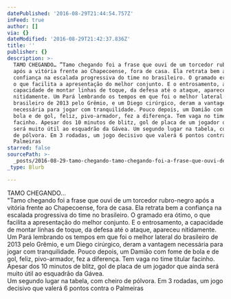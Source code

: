 ```yaml
---
datePublished: '2016-08-29T21:44:54.757Z'
inFeed: true
author: []
via: {}
dateModified: '2016-08-29T21:42:37.836Z'
title: ''
publisher: {}
description: >-
  TAMO CHEGANDO… ”Tamo chegando foi a frase que ouvi de um torcedor rubro-negro
  após a vitória frente ao Chapecoense, fora de casa. Ela retrata bem a
  confiança na escalada progressiva do time no brasileiro. O gramado era ótimo,
  o que facilita a apresentação do melhor conjunto. E o entrosamento, a 
  capacidade de montar linhas de toque, da defesa até o ataque, apareceu
  nitidamente. Um Pará lembrando os tempos em que foi o melhor lateral do
  brasileiro de 2013 pelo Grêmio, e um Diego cirúrgico, deram a vantagem
  necessária para jogar com tranquilidade. Pouco depois, um Damião com fome de
  bola e de gol, feliz, pivo-armador, fez a diferença. Tem vaga no time titular
  facinho. Apesar dos 10 minutos de blitz, gol de placa de um jogador que ainda
  será muito útil ao esquadrão da Gávea. Um segundo lugar na tabela, com cheiro
  de pólvora. Em 3 rodadas, um jogo decisivo que valerá 6 pontos contra o
  Palmeiras 
starred: false
sourcePath: >-
  _posts/2016-08-29-tamo-chegando-tamo-chegando-foi-a-frase-que-ouvi-de-um-tor.md
_type: Blurb

---
```

TAMO CHEGANDO...  
"Tamo chegando foi a frase que ouvi de um torcedor rubro-negro após a vitória frente ao Chapecoense, fora de casa. Ela retrata bem a confiança na escalada progressiva do time no brasileiro. O gramado era ótimo, o que facilita a apresentação do melhor conjunto. E o entrosamento, a capacidade de montar linhas de toque, da defesa até o ataque, apareceu nitidamente.  
Um Pará lembrando os tempos em que foi o melhor lateral do brasileiro de 2013 pelo Grêmio, e um Diego cirúrgico, deram a vantagem necessária para jogar com tranquilidade. Pouco depois, um Damião com fome de bola e de gol, feliz, pivo-armador, fez a diferença. Tem vaga no time titular facinho.  
Apesar dos 10 minutos de blitz, gol de placa de um jogador que ainda será muito útil ao esquadrão da Gávea.  
Um segundo lugar na tabela, com cheiro de pólvora. Em 3 rodadas, um jogo decisivo que valerá 6 pontos contra o Palmeiras